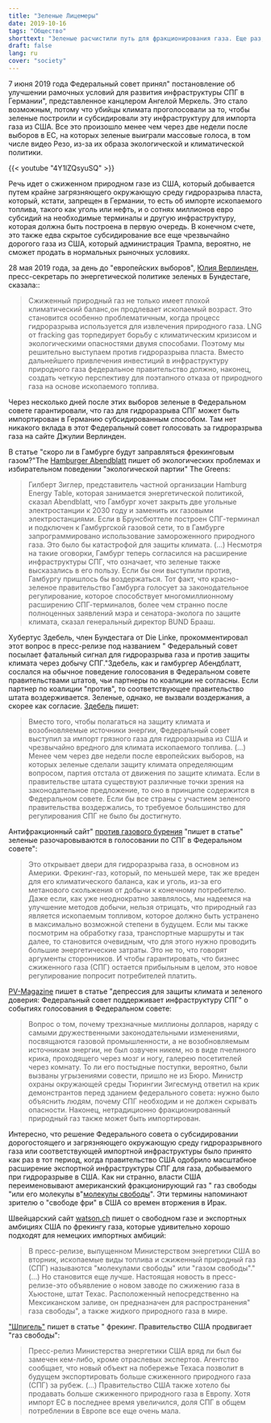 ```yaml
---
title: "Зеленые Лицемеры"
date: 2019-10-16
tags: "Общество"
shorttext: "Зеленые расчистили путь для фракционирования газа. Еще раз, партия оказывается климатическим убийцей!"
draft: false
lang: ru
cover: "society"
---
```


7 июня 2019 года Федеральный совет принял" постановление об улучшении рамочных условий для развития инфраструктуры СПГ в Германии", представленное канцлером Ангелой Меркель. Это стало возможным, потому что убийцы климата проголосовали за то, чтобы зеленые построили и субсидировали эту инфраструктуру для импорта газа из США. Все это произошло менее чем через две недели после выборов в ЕС, на которых зеленые выиграли массовые голоса, в том числе видео Резо, из-за их образа экологической и климатической политики.

{{< youtube "4Y1lZQsyuSQ" >}}

Речь идет о сжиженном природном газе из США, который добывается путем крайне загрязняющего окружающую среду гидроразрыва пласта, который, кстати, запрещен в Германии, то есть об импорте ископаемого топлива, такого как уголь или нефть, и о сотнях миллионов евро субсидий на необходимые терминалы и другую инфраструктуру, которая должна быть построена в первую очередь. В конечном счете, это также едва скрытое субсидирование все еще чрезвычайно дорогого газа из США, который администрация Трампа, вероятно, не сможет продать в нормальных рыночных условиях.

28 мая 2019 года, за день до "европейских выборов", [Юлия Верлинден](https://julia-verlinden.de/detail/article/lng_verlaengert_das_fossile_zeitalter/ "LNG verlängert das fossile Zeitalter"), пресс-секретарь по энергетической политике зеленых в Бундестаге, сказала::

> Сжиженный природный газ не только имеет плохой климатический баланс,он продлевает ископаемый возраст. Это становится особенно проблематичным, когда процесс гидроразрыва используется для извлечения природного газа. LNG от fracking gas торпедирует борьбу с климатическим кризисом и экологическими опасностями двумя способами. Поэтому мы решительно выступаем против гидроразрыва пласта. Вместо дальнейшего привлечения инвестиций в инфраструктуру природного газа федеральное правительство должно, наконец, создать четкую перспективу для поэтапного отказа от природного газа на основе ископаемого топлива.

Через несколько дней после этих выборов зеленые в Федеральном совете гарантировали, что газ для гидроразрыва СПГ может быть импортирован в Германию субсидированным способом. Там нет никакого вклада в этот Федеральный совет голосовать за гидроразрыва газа на сайте Джулии Верлинден.

В статье "скоро ли в Гамбурге будут заправляться фрекинговым газом?"The [Hamburger Abendblatt](https://www.abendblatt.de/hamburg/article226242161/Wird-in-Hamburg-bald-Fracking-Gas-getankt.html "Wird in Hamburg bald Fracking-Gas getankt?") пишет об экологических проблемах и избирательном поведении "экологической партии" The Greens:

> Гилберт Зиглер, представитель частной организации Hamburg Energy Table, которая занимается энергетической политикой, сказал Abendblatt, что Гамбург хочет закрыть две угольные электростанции к 2030 году и заменить их газовыми электростанциями. Если в Брунсбюттеле построен СПГ-терминал и подключен к Гамбургской газовой сети, то в Гамбурге запрограммировано использование замороженного природного газа. Это было бы катастрофой для защиты климата. (...) Несмотря на такие оговорки, Гамбург теперь согласился на расширение инфраструктуры СПГ, что означает, что зеленые также высказались в его пользу. Если бы они выступили против, Гамбургу пришлось бы воздержаться. Тот факт, что красно-зеленое правительство Гамбурга голосует за законодательное регулирование, которое способствует многомиллионному расширению СПГ-терминалов, более чем странно после полноценных заявлений мэра и сенатора-эколога по защите климата, сказал генеральный директор BUND Брааш.

Хубертус Здебель, член Бундестага от Die Linke, прокомментировал этот вопрос в пресс-релизе под названием " Федеральный совет посылает фатальный сигнал для гидроразрыва газа и против защиты климата через добычу СПГ."Здебель, как и гамбургер Абендблатт, сослался на обычное поведение голосования в Федеральном совете правительствами штатов, чьи партнеры по коалиции не согласны. Если партнер по коалиции "против", то соответствующее правительство штата воздерживается. Зеленые, однако, не вызвали воздержания, а скорее как согласие. [Здебель](http://www.hubertus-zdebel.de/bundesrat-setzt-durch-lng-foerderung-fatales-signal-fuer-fracking-gas-und-gegen-klimaschutz/ "Bundesrat setzt durch LNG-Förderung fatales Signal für Fracking-Gas und gegen Klimaschutz") пишет:

> Вместо того, чтобы полагаться на защиту климата и возобновляемые источники энергии, Федеральный совет выступил за импорт грязного газа для гидроразрыва из США и чрезвычайно вредного для климата ископаемого топлива. (...) Менее чем через две недели после европейских выборов, на которых зеленые сделали защиту климата определяющим вопросом, партия отстала от движения по защите климата. Если в правительстве штата существуют различные точки зрения на законодательное предложение, то оно в принципе содержится в Федеральном совете. Если бы все страны с участием зеленого правительства воздержались, то требуемое большинство для регулирования СПГ не было бы достигнуто.

Антифракционный сайт" [против газового бурения](http://www.gegen-gasbohren.de/2019/06/11/gruene-enttaeuschen-bei-der-lng-abstimmung-im-bundesrat/ "GRÜNE enttäuschen bei der LNG-Abstimmung im Bundesrat") "пишет в статье" зеленые разочаровываются в голосовании по СПГ в Федеральном совете":

> Это открывает двери для гидроразрыва газа, в основном из Америки. Фрекинг-газ, который, по меньшей мере, так же вреден для его климатического баланса, как и уголь, из-за его метанового скольжения от добычи к конечному потребителю. Даже если, как уже неоднократно заявлялось, мы надеемся на улучшение методов добычи, нельзя отрицать, что природный газ является ископаемым топливом, которое должно быть устранено в максимально возможной степени в будущем. Если мы также посмотрим на обработку газа, транспортные маршруты и так далее, то становится очевидным, что для этого нужно проводить большие энергетические затраты. Это не то, что говорят аргументы сторонников. И чтобы гарантировать, что бизнес сжиженного газа (СПГ) остается прибыльным в целом, это новое регулирование попросит потребителей платить.

[PV-Magazine](https://www.pv-magazine.de/2019/06/11/niederschmetternd-fuer-klimaschutz-und-gruene-glaubwuerdigkeit-bundesrat-befuerwortet-lng-infrastruktur/ "Niederschmetternd für Klimaschutz und Grüne Glaubwürdigkeit: Bundesrat befürwortet LNG-Infrastruktur") пишет в статье "депрессия для защиты климата и зеленого доверия: Федеральный совет поддерживает инфраструктуру СПГ" о событиях голосования в Федеральном совете: 

> Вопрос о том, почему трехзначные миллионы долларов, наряду с самыми дружественными законодательными изменениями, посвящаются газовой промышленности, а не возобновляемым источникам энергии, не был озвучен никем, но в виде пчелиного крика, проходящего через мозг и ногу, галерею посетителей через комнату. То ли его постыдные поступки, вероятно, были вызваны угрызениями совести, пришло не из Бюро. Министр охраны окружающей среды Тюрингии Зигесмунд ответил на крик демонстрантов перед зданием федерального совета: нужно было объяснить людям, почему СПГ необходим и не должен скрывать опасности. Наконец, нетрадиционно фракционированный природный газ также может быть импортирован.

Интересно, что решение Федерального совета о субсидировании дорогостоящего и загрязняющего окружающую среду гидроразрывного газа или соответствующей импортной инфраструктуры было принято как раз в тот период, когда правительство США одобрило масштабное расширение экспортной инфраструктуры СПГ для газа, добываемого при гидроразрыве в США. Как ни странно, власти США переименовывают американский фракционирующий газ " газ свободы "или его молекулы в"[молекулы свободы](https://www.sciencealert.com/us-department-of-energy-is-now-referring-to-natural-gas-as-freedom-gas "Natural Gas Is Now Being Referred to as 'Freedom Gas' by The US Department of Energy")". Эти термины напоминают зрителю о "свободе фри" в США со времен вторжения в Ирак.

Швейцарский сайт [watson.ch](https://www.watson.ch/international/usa/639188222-die-trump-regierung-hat-erdgas-umbenannt-es-heisst-jetzt-freedom-gas "Trump-Regierung nennt Erdgas jetzt 'Freiheits-Gas' – wir hätten da noch ein paar Ideen") пишет о свободном газе и экспортных амбициях США по фрекингу газа, которые удивительно хорошо подходят для немецких импортных амбиций:

> В пресс-релизе, выпущенном Министерством энергетики США во вторник, ископаемые виды топлива и сжиженный природный газ (СПГ) называются "молекулами свободы" или "газом свободы"."(...) Но становится еще лучше. Настоящая новость в пресс-релизе-это объявление о новом заводе по сжижению газа в Хьюстоне, штат Техас. Расположенный непосредственно на Мексиканском заливе, он предназначен для распространения" газа свободы", а также жидкого природного газа в мире.

["Шпигель"](https://www.spiegel.de/wirtschaft/unternehmen/fracking-gas-us-regierung-wirbt-fuer-freiheitsgas-a-1270061.html "US-Regierung wirbt für 'Freiheitsgas'") пишет в статье " фрекинг. Правительство США продвигает "газ свободы":

> Пресс-релиз Министерства энергетики США вряд ли был бы замечен кем-либо, кроме отраслевых экспертов. Агентство сообщает, что новый объект на побережье Техаса позволит в будущем экспортировать больше сжиженного природного газа (СПГ) за рубеж. (...) Правительство США также хотело бы продавать больше сжиженного природного газа в Европу. Хотя импорт ЕС в последнее время увеличился, доля СПГ в общем потреблении в Европе все еще очень мала.

